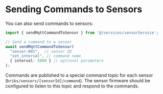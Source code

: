 
# Sending Commands to Sensors

You can also send commands to sensors:

```typescript
import { sendMqttCommandToSensor } from '@/services/sensorService';

// Send a command to a sensor
await sendMqttCommandToSensor(
  "sensor-001",  // sensor ID 
  "set_interval", // command name
  { interval: 5000 } // optional parameters
);
```

Commands are published to a special command topic for each sensor (`briks/sensors/[sensorId]/command`). The sensor firmware should be configured to listen to this topic and respond to the commands.
